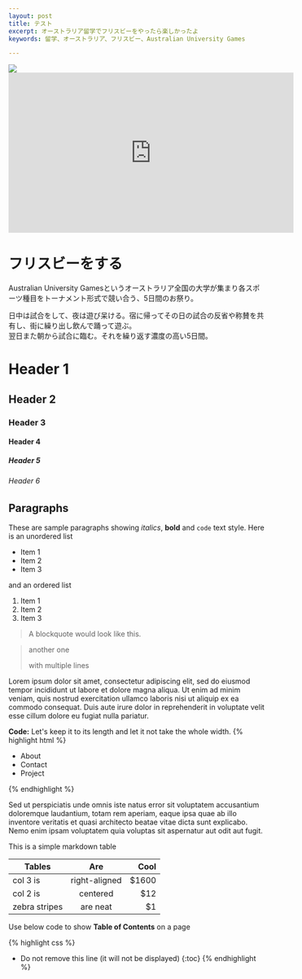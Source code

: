 ```yaml
---
layout: post
title: テスト
excerpt: オーストラリア留学でフリスビーをやったら楽しかったよ
keywords: 留学、オーストラリア、フリスビー、Australian University Games

---
```


<img src="1canmore.JPG">

<!-- ![sample post]({{site.baseurl}}/dist/images/image-2.png){: .img-rounded} -->
<iframe width="560" height="315" src="https://www.youtube.com/embed/pJJnzNGUzfM" frameborder="0" allow="autoplay; encrypted-media" allowfullscreen></iframe>


<h1>フリスビーをする</h1>
<p>Australian University Gamesというオーストラリア全国の大学が集まり各スポーツ種目をトーナメント形式で競い合う、5日間のお祭り。</p>
<p>日中は試合をして、夜は遊び呆ける。宿に帰ってその日の試合の反省や称賛を共有し、街に繰り出し飲んで踊って遊ぶ。<br>翌日また朝から試合に臨む。それを繰り返す濃度の高い5日間。</p>

# Header 1

## Header 2

### Header 3

#### Header 4

##### Header 5

###### Header 6



## Paragraphs

These are sample paragraphs showing *italics*, **bold** and ``code`` text style. Here is an unordered  list

* Item 1
* Item 2
* Item 3

and an ordered list

1. Item 1
2. Item 2
3. Item 3

>A blockquote would look like this.

> another one
>
> with multiple lines




Lorem ipsum dolor sit amet, consectetur adipiscing elit, sed do eiusmod tempor incididunt ut labore et dolore magna aliqua. Ut enim ad minim veniam, quis nostrud exercitation ullamco laboris nisi ut aliquip ex ea commodo consequat. Duis aute irure dolor in reprehenderit in voluptate velit esse cillum dolore eu fugiat nulla pariatur.

**Code:** Let's keep it to its length and let it not take the whole width.
{% highlight html %}

<div class="nav">
    <ul>
        <li>About</li>
        <li>Contact</li>
        <li>Project</li>
    </ul>
</div>


{% endhighlight %}

Sed ut perspiciatis unde omnis iste natus error sit voluptatem accusantium doloremque laudantium, totam rem aperiam, eaque ipsa quae ab illo inventore veritatis et quasi architecto beatae vitae dicta sunt explicabo. Nemo enim ipsam voluptatem quia voluptas sit aspernatur aut odit aut fugit.

This is a simple markdown table

| Tables        | Are           | Cool  |
| ------------- |:-------------:| -----:|
| col 3 is      | right-aligned | $1600 |
| col 2 is      | centered      |   $12 |
| zebra stripes | are neat      |    $1 |



Use below code to show **Table of Contents** on a page

{% highlight css %}
* Do not remove this line (it will not be displayed)
{:toc}
{% endhighlight %}
